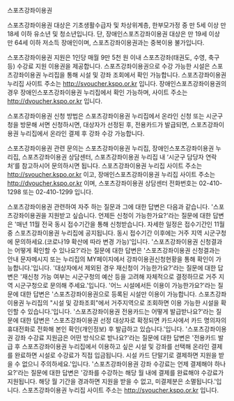 스포츠강좌이용권

스포츠강좌이용권 대상은 기초생활수급자 및 차상위계층, 한부모가정 중 만 5세 이상 만 18세 이하 유소년 및 청소년입니다. 단, 장애인스포츠강좌이용권 대상은 만 19세 이상 만 64세 이하 저소득 장애인이며, 스포츠강좌이용권과는 중복이용 불가입니다.

스포츠강좌이용권 지원은 1인당 매월 9만 5천 원 이내 스포츠강좌(태권도, 수영, 축구 등) 수강료 지원 이용권을 제공합니다.
스포츠강좌이용권으로 수강 가능한 시설은 스포츠강좌이용권 누리집을 통해 시설 및 강좌 조회에서 확인 가능합니다. 스포츠강좌이용권 누리집 사이트 주소는 http://svoucher.kspo.or.kr 입니다. 장애인스포츠강좌이용권의 경우 장애인스포츠강좌이용권 누리집에서 확인 가능하며, 사이트 주소는 http://dvoucher.kspo.or.kr 입니다.

스포츠강좌이용권 신청 방법은 스포츠강좌이용권 누리집에서 온라인 신청 또는 시군구청을 방문해 서면 신청하시면, 대상자가 선정된 후, 전용카드가 발급되면, 스포츠강좌이용권 누리집에서 온라인 결제 후 강좌 수강 가능합니다.

스포츠강좌이용권 관련 문의는 스포츠강좌이용권 누리집, 장애인스포츠강좌이용권 누리집, 스포츠강좌이용권 상담센터, 스포츠강좌이용권 누리집 내 ‘시군구 담당자 연락처’를 참고하시어 문의하시면 됩니다. 스포츠강좌이용권 누리집 사이트 주소는 http://svoucher.kspo.or.kr 이고, 장애인스포츠강좌이용권 누리집 사이트 주소는 http://dvoucher.kspo.or.kr 이며, 스포츠강좌이용권 상담센터 전화번호는 02-410-1298 또는 02-410-1299 입니다.

스포츠강좌이용권 관련하여 자주 하는 질문과 그에 대한 답변은 다음과 같습니다.
'스포츠강좌이용권을 지원받고 싶습니다. 언제든 신청이 가능한가요?'라는 질문에 대한 답변은 '매년 11월 전국 동시 접수기간을 통해 신청받습니다. 자세한 일정은 접수기간인 11월 중 스포츠강좌이용권 누리집에 공지됩니다. 동시 접수기간 이후에는 거주 지역 시군구청에 문의하세요.(코로나19 확산에 따라 변경 가능)'입니다.
'스포츠강좌이용권 신청결과는 어떻게 확인할 수 있나요?'라는 질문에 대한 답변은 '스포츠강좌이용권 신청결과는 안내 문자메시지 또는 누리집의 MY페이지에서 강좌이용권신청현황을 통해 확인이 가능합니다.'입니다.
'대상자에서 제외된 경우 재신청이 가능한가요?'라는 질문에 대한 답변은 '재신청 가능 여부는 시군구청의 예산 등을 고려해 자체적으로 결정하므로 거주 지역 시군구청으로 문의해 주세요.'입니다.
'어느 시설에서든 이용이 가능한가요?'라는 질문에 대한 답변은 '스포츠강좌이용권으로 등록된 시설만 이용이 가능합니다. 스포츠강좌이용권 누리집의 "시설 및 강좌조회"에서 거주지역으로 조회하면 이용 가능한 시설을 확인할 수 있습니다.'입니다.
'스포츠강좌이용권 전용카드는 어떻게 발급받나요?'라는 질문에 대한 답변은 '스포츠강좌이용권 선정 대상자로 확정되면 카드사에서 카드 명의자의 휴대전화로 전화해 본인 확인(개인정보) 후 발급하고 있습니다.'입니다.
'스포츠강좌이용권 강좌 수강료 지원금은 어떤 방식으로 받나요?'라는 질문에 대한 답변은 '전용카드 발급 후 스포츠강좌이용권 누리집에서 이용하고 싶은 시설 및 강좌를 선택해 온라인 결제를 완료하면 시설로 수강료가 직접 입금됩니다. 시설 카드 단말기로 결제하면 지원을 받을 수 없으니 주의하세요.'입니다.
'스포츠강좌이용권 강좌 수강료는 언제 결제해야 하나요?'라는 질문에 대한 답변은 '강좌를 수강하는 해당 월 내에 결제를 완료해야 수강료가 지원됩니다. 해당 월 기간을 경과하면 지원을 받을 수 없고, 미결제분은 소멸됩니다.'입니다.
스포츠강좌이용권 누리집 사이트 주소는 http://svoucher.kspo.or.kr 입니다.